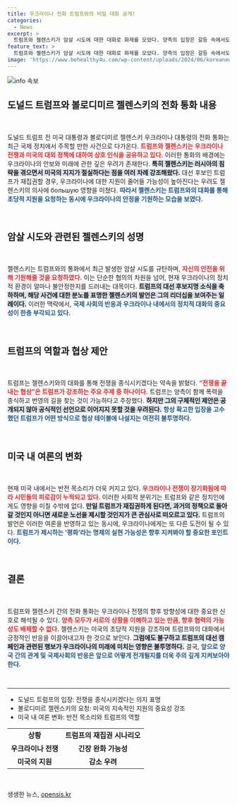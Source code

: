 ```yaml
---
title: 우크라이나 전화 트럼프와의 비밀 대화 공개!
categories:
  - News
excerpt: >
  트럼프와 젤렌스키가 암살 시도에 대한 대화로 화제를 모았다. 양측의 입장은 갈등 속에서도 평화를 꿈꾸며 우크라이나 지원의 중요성을 강조, 과연 진정한 해법은 무엇일지 관심이 집중된다.
feature_text: >
  트럼프와 젤렌스키가 암살 시도에 대한 대화로 화제를 모았다. 양측의 입장은 갈등 속에서도 평화를 꿈꾸며 우크라이나 지원의 중요성을 강조, 과연 진정한 해법은 무엇일지 관심이 집중된다.
image: 'https://www.behealthy4u.com/wp-content/uploads/2024/06/koreanews.jpg'
---
```


<p><img src="https://www.behealthy4u.com/wp-content/uploads/2024/06/koreanews.jpg" alt="info 속보" /></p>

<h2 data-ke-size="size26">도널드 트럼프와 볼로디미르 젤렌스키의 전화 통화 내용</h2>

<p data-ke-size="size16">&nbsp;</p>

<p data-ke-size="size16">도널드 트럼프 전 미국 대통령과 볼로디미르 젤렌스키 우크라이나 대통령의 전화 통화는 최근 국제 정치에서 주목할 만한 사건으로 다가온다. <b><span style="color: #ee2323;">트럼프와 젤렌스키는 우크라이나 전쟁과 미국의 대외 정책에 대하여 상호 인식을 공유하고 있다.</span></b> 이러한 통화의 배경에는 우크라이나의 안보와 미래에 관한 깊은 우려가 존재한다. <b><span style="background-color: #21538527;">특히 젤렌스키는 러시아의 침략을 겪으면서 미국의 지지가 절실하다는 점을 여러 차례 강조해왔다.</span></b> 대선 후보인 트럼프가 재집권할 경우, 우크라이나에 대한 지원이 줄어들 가능성이 높아진다는 우려도 젤렌스키의 의사에 большую 영향을 미쳤다. <b><span style="color: #1a5490;">따라서 젤렌스키는 트럼프와의 대화를 통해 초당적 지원을 요청하는 동시에 우크라이나의 안정을 기원하는 모습을 보였다.</span></b></p>

<p data-ke-size="size16">&nbsp;</p>

<h2 data-ke-size="size26">암살 시도와 관련된 젤렌스키의 성명</h2>

<p data-ke-size="size16">&nbsp;</p>

<p data-ke-size="size16">젤렌스키는 트럼프와의 통화에서 최근 발생한 암살 시도를 규탄하며, <b><span style="color: #ee2323;">자신의 안전을 위해 기원해줄 것을 요청하였다.</span></b> 이는 단순한 협의의 차원을 넘어, 현재 우크라이나의 정치적 환경이 얼마나 불안정한지를 드러내는 대목이다. <b><span style="background-color: #21538527;">트럼프의 대선 후보지명 소식을 축하하며, 해당 사건에 대한 분노를 표명한 젤렌스키의 발언은 그의 리더십을 보여주는 일례이다.</span></b> 이러한 맥락에서, <b><span style="color: #1a5490;">국제 사회의 반응과 우크라이나 내에서의 정치적 대화의 중요성이 한층 부각되고 있다.</span></b></p>

<p data-ke-size="size16">&nbsp;</p>

<h2 data-ke-size="size26">트럼프의 역할과 협상 제안</h2>

<p data-ke-size="size16">&nbsp;</p>

<p data-ke-size="size16">트럼프는 젤렌스키와의 대화를 통해 전쟁을 종식시키겠다는 약속을 밝혔다. <b><span style="color: #ee2323;">“전쟁을 끝내는 협상”은 트럼프가 강조하는 주요 주제 중 하나이다.</span></b> 트럼프는 양측이 함께 폭력을 종식하고 번영의 길을 찾는 것이 가능하다고 주장했다. <b><span style="background-color: #21538527;">하지만 그의 구체적인 제안은 공개되지 않아 공식적인 선언으로 이어지지 못할 것을 우려된다.</span></b> <b><span style="color: #1a5490;">항상 확고한 입장을 고수했던 트럼프가 어떤 방식으로 협상 테이블에 나설지는 여전히 불투명하다.</span></b></p>

<p data-ke-size="size16">&nbsp;</p>

<h2 data-ke-size="size26">미국 내 여론의 변화</h2>

<p data-ke-size="size16">&nbsp;</p>

<p data-ke-size="size16">현재 미국 내에서는 반전 목소리가 더욱 커지고 있다. <b><span style="color: #ee2323;">우크라이나 전쟁이 장기화됨에 따라 시민들의 피로감이 누적되고 있다.</span></b> 이러한 사회적 분위기는 트럼프와 같은 정치인에게도 영향을 미칠 수밖에 없다. <b><span style="background-color: #21538527;">만일 트럼프가 재집권하게 된다면, 과거의 정책으로 돌아갈 것인지 아니면 새로운 노선을 제시할 것인지가 큰 관심사로 떠오르고 있다.</span></b> 트럼프의 발언은 이러한 여론을 반영하고 있는 동시에, 우크라이나에게는 또 다른 도전이 될 수 있다. <b><span style="color: #1a5490;">트럼프가 제시하는 ‘평화’라는 명제의 실현 가능성은 향후 지켜봐야 할 중요한 포인트이다.</span></b></p>

<p data-ke-size="size16">&nbsp;</p>

<h2 data-ke-size="size26">결론</h2>

<p data-ke-size="size16">&nbsp;</p>

<p data-ke-size="size16">트럼프와 젤렌스키 간의 전화 통화는 우크라이나 전쟁의 향후 방향성에 대한 중요한 신호로 해석될 수 있다. <b><span style="color: #ee2323;">양측 모두가 서로의 상황을 이해하고 있는 만큼, 향후 협력의 가능성도 배제할 수 없다.</span></b> 젤렌스키는 미국의 초당적 지원을 강조하며 트럼프와의 대화에서 긍정적인 반응을 이끌어내고자 한 것으로 보인다. <b><span style="background-color: #21538527;">그럼에도 불구하고 트럼프의 대선 캠페인과 관련된 행보가 우크라이나의 미래에 미치는 영향은 불투명하다.</span></b> 결국, <b><span style="color: #1a5490;">앞으로 양국 간의 관계 및 국제사회의 반응은 앞으로 어떻게 전개될지를 더욱 주의 깊게 지켜보아야 한다.</span></b></p>

<p data-ke-size="size16">&nbsp;</p>

<hr>

<ul>
  <li>도널드 트럼프의 입장: 전쟁을 종식시키겠다는 의지 표명</li>
  <li>볼로디미르 젤렌스키의 요청: 미국의 지속적인 지원의 중요성 강조</li>
  <li>미국 내 여론 변화: 반전 목소리와 트럼프의 역할</li>
</ul>

<table>
  <tr>
    <td style="text-align: center; height: 17px;"><b>상황</b></td>
    <td style="text-align: center; height: 17px;"><b>트럼프의 재집권 시나리오</b></td>
  </tr>
  <tr>
    <td style="text-align: center; height: 17px;"><b>우크라이나 전쟁</b></td>
    <td style="text-align: center; height: 17px;"><b>긴장 완화 가능성</b></td>
  </tr>
  <tr>
    <td style="text-align: center; height: 17px;"><b>미국의 지원</b></td>
    <td style="text-align: center; height: 17px;"><b>감소 우려</b></td>
  </tr>
</table>

<p data-ke-size="size16">&nbsp;</p>
생생한 뉴스, <a href="https://opensis.kr" rel="dofollow">opensis.kr</a>


